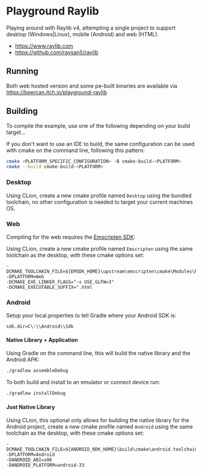 # Playground Raylib

Playing around with Raylib v4, attempting a single project to support desktop (Windows|Linux), mobile (Android) and
web (HTML).

* https://www.raylib.com
* https://github.com/raysan5/raylib

## Running

Both web hosted version and some pe-built binaries are available via https://beercan.itch.io/playground-raylib

## Building

To compile the example, use one of the following depending on your build target...

If you don't want to use an IDE to build, the same configuration can be used with cmake on the command line, following
this pattern:
```bash
cmake <PLATFORM_SPECIFIC_CONFIGURATION> -B cmake-build-<PLATFORM>
cmake --build cmake-build-<PLATFORM>
```

### Desktop

Using CLion, create a new cmake profile named `Desktop` using the bundled toolchain, 
no other configuration is needed to target your current machines OS.

### Web

Compiling for the web requires the [Emscripten SDK](https://emscripten.org/docs/getting_started/downloads.html):

Using CLion, create a new cmake profile named `Emscripten` using the same toolchain as the desktop, with these cmake options set:

```
-DCMAKE_TOOLCHAIN_FILE=${EMSDK_HOME}\upstream\emscripten\cmake\Modules\Platform\Emscripten.cmake
-DPLATFORM=Web
-DCMAKE_EXE_LINKER_FLAGS="-s USE_GLFW=3"
-DCMAKE_EXECUTABLE_SUFFIX=".html
```

### Android

Setup your local.properties to tell Gradle where your Android SDK is:
```properties
sdk.dir=C\:\\Android\\Sdk
```

#### Native Library + Application

Using Gradle on the command line, this will build the native library and the Android APK:

```bash
./gradlew assembleDebug
```

To both build and install to an emulator or connect device run:
```bash
./gradlew installDebug
```

#### Just Native Library

Using CLion, this optional only allows for building the native library for the Android project, create a new cmake 
profile named `Android` using the same toolchain as the desktop, with these cmake options set:

```
-DCMAKE_TOOLCHAIN_FILE=${ANDROID_NDK_HOME}\build\cmake\android.toolchain.cmake
-DPLATFORM=Android
-DANDROID_ABI=x86
-DANDROID_PLATFORM=android-33
```